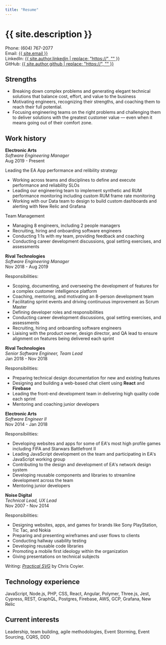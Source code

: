 ```yaml
---
title: "Resume"
---
```


# {{ site.description }}

Phone: (604) 767-2077<br>
Email: <a href="mailto: {{ site.email }}">{{ site.email }}</a><br>
LinkedIn: <a href="{{ site.author.linkedin }}">{{ site.author.linkedin | replace: "https://", "" }}</a><br>
GitHub: <a href="{{ site.author.github }}">{{ site.author.github | replace: "https://", "" }}</a>

## Strengths

- Breaking down complex problems and generating elegant technical solutions that balance cost, effort, and value to the business
- Motivating engineers, recognizing their strengths, and coaching them to reach their full potential.
- Focusing engineering teams on the right problems and challenging them to deliver solutions with the greatest customer value — even when it means going out of their comfort zone.

## Work history 

**Electronic Arts**<br>
_Software Engineering Manager_<br>
Aug 2019 - Present

Leading the EA App performance and relibility strategy
- Working across teams and disciplines to define and execute performance and reliability SLOs 
- Leading our engineering team to implement synthetic and RUM performance monitoring including custom RUM frame rate monitoring
- Working with our Data team to design to build custom dashboards and alerting with New Relic and Grafana

Team Management
- Managing 8 engineers, including 2 people managers
- Recruiting, hiring and onboarding software engineers
- Conducting 1:1s with my team, providing feedback and coaching
- Conducting career development discussions, goal setting exercises, and assessments






**Rival Technologies**<br>
_Software Engineering Manager_<br>
Nov 2018 - Aug 2019

Responsibilities:

- Scoping, documenting, and overseeing the development of features for a complex customer intelligence platform 
- Coaching, mentoring, and motivating an 8-person development team
- Facilitating sprint events and driving continuous improvement as Scrum Master
- Defining developer roles and responsibilities
- Conducting career development discussions, goal setting exercises, and assessments
- Recruiting, hiring and onboarding software engineers
- Liaising with the product owner, design director, and QA lead to ensure alignment on features being delivered each sprint

 <div style="page-break-before: always; display: none">\pagebreak</div>

**Rival Technologies**<br>
_Senior Software Engineer, Team Lead_<br>
Jan 2018 - Nov 2018

Responsibilities:

- Preparing technical design documentation for new and existing features
- Designing and building a web-based chat client using **React** and **Firebase**
- Leading the front-end development team in delivering high quality code each sprint
- Mentoring and coaching junior developers


**Electronic Arts**<br>
_Software Engineer II_<br>
Nov 2014 - Jan 2018

Responsibilities:

- Developing websites and apps for some of EA's most high profile games including FIFA and Starwars Battlefront II
- Leading JavaScript development on the team and participating in EA's JavaScript working group
- Contributing to the design and development of EA's network design system
- Developing reusable components and libraries to streamline development across the team
- Mentoring junior developers

**Noise Digital**<br>
_Technical Lead, UX Lead_<br>
Nov 2007 - Nov 2014

Responsibilities:

- Designing websites, apps, and games for brands like Sony PlayStation, Tic Tac, and Nokia
- Preparing and presenting wireframes and user flows to clients 
- Conducting hallway usability testing
- Developing reusable code libraries
- Promoting a mobile first ideology within the organization
- Giving presentations on technical subjects


Writing:
[_Practical SVG_](https://abookapart.com/products/practical-svg) by Chris Coyier.


## Technology experience 

JavaScript, Node.js, PHP, CSS, React, Angular, Polymer, Three.js, Jest, Cypress, REST, GraphQL, Postgres, Firebase, AWS, GCP, Grafana, New Relic

## Current interests

Leadership, team building, agile methodologies, Event Storming, Event Sourcing, CQRS, DDD

